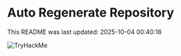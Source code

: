 # Auto Regenerate Repository

This README was last updated: 2025-10-04 00:40:18

 ![TryHackMe](https://tryhackme.com/badge/533634)